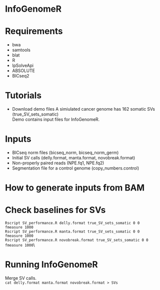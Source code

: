 # InfoGenomeR
# Requirements
- bwa
- samtools
- blat
- R
- lpSolveApi
- ABSOLUTE
- BICseq2
# Tutorials
- Download demo files
A simiulated cancer genome has 162 somatic SVs (true_SV_sets_somatic)\
Demo contains input files for InfoGenomeR. 

# Inputs
- BICseq norm files (bicseq_norm, bicseq_norm_germ)
- Initial SV calls (delly.format, manta.format, novobreak.format)
- Non-properly paired reads (NPE.fq1, NPE.fq2)
- Segmentation file for a control genome (copy_numbers.control)
# How to generate inputs from BAM
# Check baselines for SVs
`Rscript SV_performance.R delly.format true_SV_sets_somatic 0 0 fmeasure 1000`\
`Rscript SV_performance.R manta.format true_SV_sets_somatic 0 0 fmeasure 1000`\
`Rscript SV_performance.R novobreak.format true_SV_sets_somatic 0 0 fmeasure 1000`\

# Running InfoGenomeR
Merge SV calls.\
`cat delly.format manta.format novobreak.format > SVs`
